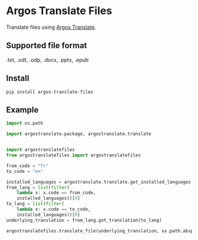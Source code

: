 # Argos Translate Files

Translate files using [Argos Translate](https://github.com/argosopentech/argos-translate).

## Supported file format

.txt, .odt, .odp, .docx, .pptx, .epub

## Install

```
pip install argos-translate-files
```


## Example

```python
import os.path

import argostranslate.package, argostranslate.translate


import argostranslatefiles
from argostranslatefiles import argostranslatefiles

from_code = "fr"
to_code = "en"

installed_languages = argostranslate.translate.get_installed_languages()
from_lang = list(filter(
    lambda x: x.code == from_code,
    installed_languages))[0]
to_lang = list(filter(
    lambda x: x.code == to_code,
    installed_languages))[0]
underlying_translation = from_lang.get_translation(to_lang)

argostranslatefiles.translate_file(underlying_translation, os.path.abspath('path/to/file.txt'))

```
